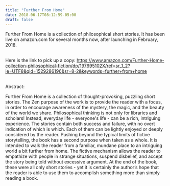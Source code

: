 ```yaml
---
title: "Further From Home"
date: 2018-06-17T08:12:59-05:00
draft: false
---
```


Further From Home is a collection of philosophical short stories. It has been live on amazon.com for several months now, after launching in February, 2018.

<br>Here is the link to pick up a copy: https://www.amazon.com/Further-Home-collection-philosophical-fiction/dp/197695102X/ref=sr_1_2?ie=UTF8&qid=1529286196&sr=8-2&keywords=further+from+home

<br>Abstract:

Further From Home is a collection of thought-provoking, puzzling short stories. The Zen purpose of the work is to provide the reader with a focus, in order to encourage awareness of the mystery, the magic, and the beauty of the world we share. Philosophical thinking is not only for libraries and scholars! Instead, everyday life - everyone's life - can be a rich, intriguing experience. The stories contain both success and failure, with no  overt indication of which is which. Each of them can be lightly enjoyed or deeply considered by the reader. Pushing beyond the typical limits of fictive storytelling, the book has a second purpose when taken as a whole. It is intended to walk the reader from a familiar, mundane place to an intriguing world  a bit further from home. The fictive mechanism allows the reader to empathize with people in strange situations, suspend disbelief, and accept the story being told without excessive argument. At the end of the book, these were all only short stories - yet it is certainly the author’s hope that the reader is able to use them to accomplish something more than simply reading a book.
